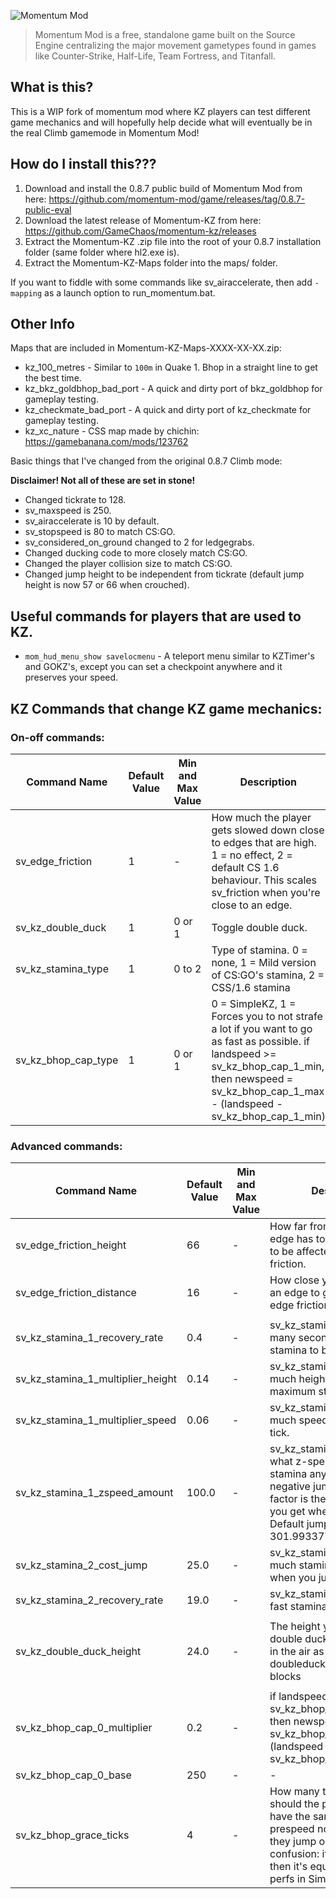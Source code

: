 ![Momentum Mod](https://i.imgur.com/iR7p55N.png)

> Momentum Mod is a free, standalone game built on the Source Engine centralizing the major movement gametypes found in games like Counter-Strike, Half-Life, Team Fortress, and Titanfall.

## What is this?

This is a WIP fork of momentum mod where KZ players can test different game mechanics and will hopefully help decide what will eventually be in the real Climb gamemode in Momentum Mod!

## How do I install this???

1. Download and install the 0.8.7 public build of Momentum Mod from here: https://github.com/momentum-mod/game/releases/tag/0.8.7-public-eval
2. Download the latest release of Momentum-KZ from here: https://github.com/GameChaos/momentum-kz/releases
3. Extract the Momentum-KZ .zip file into the root of your 0.8.7 installation folder (same folder where hl2.exe is).
4. Extract the Momentum-KZ-Maps folder into the maps/ folder.

If you want to fiddle with some commands like sv_airaccelerate, then add `-mapping` as a launch option to run_momentum.bat.

## Other Info

Maps that are included in Momentum-KZ-Maps-XXXX-XX-XX.zip:
- kz_100_metres - Similar to `100m` in Quake 1. Bhop in a straight line to get the best time.
- kz_bkz_goldbhop_bad_port - A quick and dirty port of bkz_goldbhop for gameplay testing.
- kz_checkmate_bad_port - A quick and dirty port of kz_checkmate for gameplay testing.
- kz_xc_nature - CSS map made by chichin: https://gamebanana.com/mods/123762

Basic things that I've changed from the original 0.8.7 Climb mode:

**Disclaimer! Not all of these are set in stone!**

- Changed tickrate to 128.
- sv_maxspeed is 250.
- sv_airaccelerate is 10 by default.
- sv_stopspeed is 80 to match CS:GO.
- sv_considered_on_ground changed to 2 for ledgegrabs.
- Changed ducking code to more closely match CS:GO.
- Changed the player collision size to match CS:GO.
- Changed jump height to be independent from tickrate (default jump height is now 57 or 66 when crouched).

## Useful commands for players that are used to KZ.

- `mom_hud_menu_show savelocmenu` - A teleport menu similar to KZTimer's and GOKZ's, except you can set a checkpoint anywhere and it preserves your speed.

## KZ Commands that change KZ game mechanics:

### On-off commands:

| Command Name                      | Default Value | Min and Max Value | Description                                                                                                                                                                                                      |
|-----------------------------------|---------------|-------------------|------------------------------------------------------------------------------------------------------------------------------------------------------------------------------------------------------------------|
| sv_edge_friction                  | 1             | -                 | How much the player gets slowed down close to edges that are high. 1 = no effect, 2 = default CS 1.6 behaviour. This scales sv_friction when you're close to an edge.                                            |
| sv_kz_double_duck                 | 1             | 0 or 1            | Toggle double duck.                                                                                                                                                                                              |
| sv_kz_stamina_type                | 1             | 0 to 2            | Type of stamina. 0 = none, 1 = Mild version of CS:GO's stamina, 2 = CSS/1.6 stamina                                                                                                                               |
| sv_kz_bhop_cap_type               | 1             | 0 or 1            | 0 = SimpleKZ, 1 = Forces you to not strafe a lot if you want to go as fast as possible. if landspeed >= sv_kz_bhop_cap_1_min, then newspeed = sv_kz_bhop_cap_1_max - (landspeed - sv_kz_bhop_cap_1_min)          |

### Advanced commands:

| Command Name                      | Default Value | Min and Max Value | Description                                                                                                                                                                                                      |
|-----------------------------------|---------------|-------------------|------------------------------------------------------------------------------------------------------------------------------------------------------------------------------------------------------------------|
| sv_edge_friction_height           | 66            | -                 | How far from the ground an edge has to be for the player to be affected by edge friction.                                                                                                                        |
| sv_edge_friction_distance         | 16            | -                 | How close you have to be to an edge to get affected by edge friction.                                                                                                                                            |
|                                   |               |                  |                                                                                                                                                                                                                   |
| sv_kz_stamina_1_recovery_rate     | 0.4           | -                 | sv_kz_stamina_type 1: How many seconds it takes for stamina to be recovered.                                                                                                                                     |
| sv_kz_stamina_1_multiplier_height | 0.14          | -                 | sv_kz_stamina_type 1: How much height to remove with maximum stamina.                                                                                                                                            |
| sv_kz_stamina_1_multiplier_speed  | 0.06          | -                 | sv_kz_stamina_type 1: How much speed to remove per tick.                                                                                                                                                         |
| sv_kz_stamina_1_zspeed_amount     | 100.0         | -                 | sv_kz_stamina_type 1: At what z-speed do you get no stamina anymore relative to negative jump factor (jump factor is the vertical speed you get when you jump). Default jump factor is 301.993377.               |
| sv_kz_stamina_2_cost_jump         | 25.0          | -                 | sv_kz_stamina_type 2: How much stamina gets added when you jump.                                                                                                                                                 |
| sv_kz_stamina_2_recovery_rate     | 19.0          | -                 | sv_kz_stamina_type 2: How fast stamina recovers.                                                                                                                                                                 |
|                                   |               |                  |                                                                                                                                                                                                                   |
| sv_kz_double_duck_height          | 24.0          | -                 | The height you get from a double duck. If you hold duck in the air as well you can doubleduck onto 33 unit blocks                                                                                                |
|                                   |               |                  |                                                                                                                                                                                                                   |
| sv_kz_bhop_cap_0_multiplier       | 0.2           | -                 | if landspeed > sv_kz_bhop_cap_0_base, then newspeed = sv_kz_bhop_cap_0_base  + (landspeed - 250) * sv_kz_bhop_cap_0_multiplier.                                                                                  |
| sv_kz_bhop_cap_0_base             | 250           | -                 | -                                                                                                                                                                                                                |
| sv_kz_bhop_grace_ticks            | 4             | -                 | How many ticks after landing should the player be able to have the same bhop prespeed no matter what tick they jump on. To avoid confusion: if this is 3 here, then it's equivalent to 2 tick perfs in SimpleKZ. |
